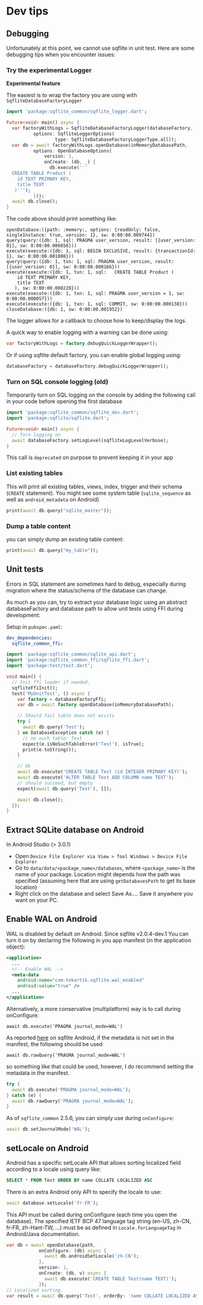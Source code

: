 # Dev tips

## Debugging

Unfortunately at this point, we cannot use sqflite in unit test.
Here are some debugging tips when you encounter issues:

### Try the experimental Logger

**Experimental feature**

The easiest is to wrap the factory you are using with `SqfliteDatabaseFactoryLogger`

```dart
import 'package:sqflite_common/sqflite_logger.dart';

Future<void> main() async {
  var factoryWithLogs = SqfliteDatabaseFactoryLogger(databaseFactory,
          options: SqfliteLoggerOptions(
                  type: SqfliteDatabaseFactoryLoggerType.all));
  var db = await factoryWithLogs.openDatabase(inMemoryDatabasePath,
          options: OpenDatabaseOptions(
              version: 1,
              onCreate: (db, _) {
                db.execute('''
  CREATE TABLE Product (
    id TEXT PRIMARY KEY,
    title TEXT
   )''');
          }));
  await db.close();
}
```

The code above should print something like:

```
openDatabase:({path: :memory:, options: {readOnly: false, singleInstance: true, version: 1}, sw: 0:00:00.009744})
query(query:({db: 1, sql: PRAGMA user_version, result: [{user_version: 0}], sw: 0:00:00.006656}))
execute(execute:({db: 1, sql: BEGIN EXCLUSIVE, result: {transactionId: 1}, sw: 0:00:00.001008}))
query(query:({db: 1, txn: 1, sql: PRAGMA user_version, result: [{user_version: 0}], sw: 0:00:00.000166}))
execute(execute:({db: 1, txn: 1, sql:   CREATE TABLE Product (
    id TEXT PRIMARY KEY,
    title TEXT
   ), sw: 0:00:00.000228}))
execute(execute:({db: 1, txn: 1, sql: PRAGMA user_version = 1, sw: 0:00:00.000057}))
execute(execute:({db: 1, txn: 1, sql: COMMIT, sw: 0:00:00.000138}))
closeDatabase:({db: 1, sw: 0:00:00.001952})
```

The logger allows for a callback to choose how to keep/display the logs.

A quick way to enable logging with a warning can be done using:

```dart
var factoryWithLogs = factory.debugQuickLoggerWrapper();
```

Or if using sqflite default factory, you can enable global logging using:
```dart
databaseFactory = databaseFactory.debugQuickLoggerWrapper();
```

### Turn on SQL console logging (old)

Temporarily turn on SQL logging on the console by adding the following call in your code before opening the first database

````dart
import 'package:sqflite_common/sqflite_dev.dart';
import 'package:sqflite/sqflite.dart';

Future<void> main() async {
  // Turn logging on
  await databaseFactory.setLogLevel(sqfliteLogLevelVerbose);
}
````

This call is `deprecated` on purpose to prevent keeping it in your app

### List existing tables

This will print all existing tables, views, index, trigger and their schema (`CREATE` statement).
You might see some system table (`sqlite_sequence` as well as `android_metadata` on Android)


````dart
print(await db.query("sqlite_master"));
````

### Dump a table content

you can simply dump an existing table content:

````dart
print(await db.query("my_table"));
````

## Unit tests

Errors in SQL statement are sometimes hard to debug, especially during migration where the status/schema
of the database can change.

As much as you can, try to extract your database logic using an abstract databaseFactory and database path
to allow unit tests using FFI during development:

Setup in `pubspec.yaml`:

```yaml
dev_dependencies:
  sqflite_common_ffi:
```

```dart
import 'package:sqflite_common/sqlite_api.dart';
import 'package:sqflite_common_ffi/sqflite_ffi.dart';
import 'package:test/test.dart';

void main() {
  // Init ffi loader if needed.
  sqfliteFfiInit();
  test('MyUnitTest', () async {
    var factory = databaseFactoryFfi;
    var db = await factory.openDatabase(inMemoryDatabasePath);

    // Should fail table does not exists
    try {
      await db.query('Test');
    } on DatabaseException catch (e) {
      // no such table: Test
      expect(e.isNoSuchTableError('Test'), isTrue);
      print(e.toString());
    }

    // Ok
    await db.execute('CREATE TABLE Test (id INTEGER PRIMARY KEY)');
    await db.execute('ALTER TABLE Test ADD COLUMN name TEXT');
    // should succeed, but empty
    expect(await db.query('Test'), []);

    await db.close();
  });
}
```
## Extract SQLite database on Android

In Android Studio (> 3.0.1)
* Open `Device File Explorer via View > Tool Windows > Device File Explorer`
* Go to `data/data/<package_name>/databases`, where `<package_name>` is the name of your package.
  Location might depends how the path was specified (assuming here that are using `getDatabasesPath` to get its base location)
* Right click on the database and select Save As.... Save it anywhere you want on your PC.

## Enable WAL on Android

WAL is disabled by default on Android. Since sqflite v2.0.4-dev.1 You can turn it on by declaring the 
following in you app manifest (in the application object):

```xml
<application>
  ...
  <!-- Enable WAL -->
  <meta-data
    android:name="com.tekartik.sqflite.wal_enabled"
    android:value="true" />
  ...
</application>
```

Alternatively, a more conservative (multiplatform) way is to call during onConfigure:

```db
await db.execute('PRAGMA journal_mode=WAL')
```

As reported [here](https://github.com/tekartik/sqflite/issues/929) on sqflite Android, if the metadata is not set
in the manifest, the following should be used

```db
await db.rawQuery('PRAGMA journal_mode=WAL')
```

so something like that could be used, however, I do recommend setting the metadata in the manifest.

```dart
try {
  await db.execute('PRAGMA journal_mode=WAL');
} catch (e) {
  await db.rawQuery('PRAGMA journal_mode=WAL');
}
```

As of `sqflite_common` 2.5.6, you can simply use during `onConfigure`:
```dart
await db.setJournalMode('WAL');
```
## setLocale on Android

Android has a specific setLocale API that allows sorting localized field according to a locale using query like:

```sql
SELECT * FROM Test ORDER BY name COLLATE LOCALIZED ASC
```

There is an extra Android only API to specify the locale to use:
```dart
await database.setLocale('fr-FR');
```

This API must be called during onConfigure (each time you open the database). The specified IETF BCP 47 language tag
string (en-US, zh-CN, fr-FR, zh-Hant-TW, ...) must be as defined in
`Locale.forLanguageTag` in Android/Java documentation.

```dart
var db = await openDatabase(path,
            onConfigure: (db) async {
              await db.androidSetLocale('zh-CN');
            },
            version: 1,
            onCreate: (db, v) async {
              await db.execute('CREATE TABLE Test(name TEXT)');
            });
// Localized sorting.
var result = await db.query('Test', orderBy: 'name COLLATE LOCALIZED ASC'));
```